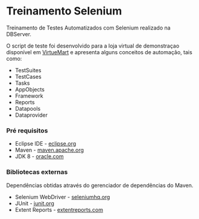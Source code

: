 # Treinamento Selenium
Treinamento de Testes Automatizados com Selenium realizado na DBServer.

O script de teste foi desenvolvido para a loja virtual de demonstraçao disponível em [VirtueMart](http://demo.virtuemart.net/) e apresenta alguns conceitos de automação, tais como:

* TestSuites
* TestCases
* Tasks
* AppObjects
* Framework
* Reports
* Datapools
* Dataprovider

### Pré requisitos

* Eclipse IDE - [eclipse.org](http://www.eclipse.org/)
* Maven - [maven.apache.org](https://maven.apache.org/)
* JDK 8 - [oracle.com](http://www.oracle.com/technetwork/pt/java/javase/downloads/jdk8-downloads-2133151.html)

### Bibliotecas externas

Dependências obtidas através do gerenciador de dependências do Maven.

* Selenium WebDriver - [seleniumhq.org](https://www.seleniumhq.org/)
* JUnit - [junit.org](https://junit.org/junit5/)
* Extent Reports - [extentreports.com](http://extentreports.com/)
